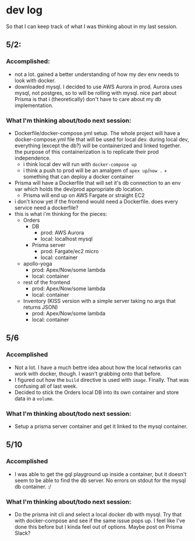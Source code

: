 # dev log

So that I can keep track of what I was thinking about in my last session.

## 5/2:

### Accomplished:

- not a lot. gained a better understanding of how my dev env needs to look with docker.
- downloaded mysql. I decided to use AWS Aurora in prod. Aurora uses mysql, not postgres, so to will be rolling with mysql. nice part about Prisma is that i (theoretically) don't have to care about my db implementation.

### What I'm thinking about/todo next session:

- Dockerfile/docker-compose.yml setup. The whole project will have a docker-compose.yml file that will be used for local dev. during local dev, everything (except the db?) will be containerized and linked together. the purpose of this containerization is to replicate their prod independence.
  - i think local dev will run with `docker-compose up`
  - i think a push to prod will be an amalgem of `apex up`/`now .` + something that can deploy a docker container
- Prisma will have a Dockerfile that will set it's db connection to an env var which holds the dev/prod appropriate db location.
  - Prisma will end up on AWS Fargate or straight EC2
- i don't know yet if the frontend would need a Dockerfile. does every service need a dockerfile?
- this is what i'm thinking for the pieces:
  - Orders
    - DB
      - prod: AWS Aurora
      - local: localhost mysql
    - Prisma server
      - prod: Fargate/ec2 micro
      - local: container
  - apollo-yoga
    - prod: Apex/Now/some lambda
    - local: container
  - rest of the frontend
    - prod: Apex/Now/some lambda
    - local: container
  - Inventory (KISS version with a simple server taking no args that returns JSON)
    - prod: Apex/Now/some lambda
    - local: container

## 5/6

### Accomplished

- Not a lot. I have a much bettre idea about how the local networks can work with docker, though. I wasn't grabbing onto that before.
- I figured out how the `build` directive is used with `image`. Finally. That was confusing all of last week.
- Decided to stick the Orders local DB into its own container and store data in a `volume`.

### What I'm thinking about/todo next session:

- Setup a prisma server container and get it linked to the mysql container.

## 5/10

### Accomplished

- I was able to get the gql playground up inside a container, but it doesn't seem to be able to find the db server. No errors on stdout for the mysql db container. :/

### What I'm thinking about/todo next session:

- Do the prisma init cli and select a local docker db with mysql. Try that with docker-compose and see if the same issue pops up. I feel like I've done this before but I kinda feel out of options. Maybe post on Prisma Slack?

